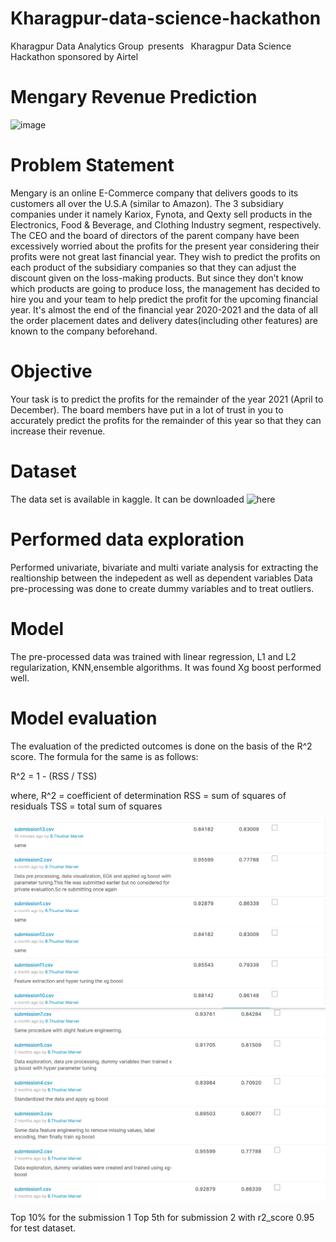 # Kharagpur-data-science-hackathon
Kharagpur Data Analytics Group presents  Kharagpur Data Science Hackathon sponsored by Airtel

 # Mengary Revenue Prediction



![image]("https://github.com/Thushar-marvel/Kharagpur-data-science-hackathon/blob/main/images/image1.png")
 
 # Problem Statement

Mengary is an online E-Commerce company that delivers goods to its customers all over the U.S.A (similar to Amazon). The 3 subsidiary companies under it namely Kariox, Fynota, and Qexty sell products in the Electronics, Food & Beverage, and Clothing Industry segment, respectively. The CEO and the board of directors of the parent company have been excessively worried about the profits for the present year considering their profits were not great last financial year. They wish to predict the profits on each product of the subsidiary companies so that they can adjust the discount given on the loss-making products. But since they don’t know which products are going to produce loss, the management has decided to hire you and your team to help predict the profit for the upcoming financial year. It's almost the end of the financial year 2020-2021 and the data of all the order placement dates and delivery dates(including other features) are known to the company beforehand.
# Objective

Your task is to predict the profits for the remainder of the year 2021 (April to December). The board members have put in a lot of trust in you to accurately predict the profits for the remainder of this year so that they can increase their revenue. 


# Dataset
 The data set is available in kaggle. It can be downloaded ![here](https://www.kaggle.com/c/mengary-revenue-prediction/data)
 
#  Performed data exploration
 Performed univariate, bivariate and multi variate analysis for extracting the realtionship between the indepedent as well as dependent variables
 Data pre-processing was done to create dummy variables and to treat outliers.
 
 # Model
 The pre-processed data was trained with linear regression, L1 and L2 regularization, KNN,ensemble algorithms.
 It was found Xg boost performed well.
 
 # Model evaluation
 The evaluation of the predicted outcomes is done on the basis of the R^2 score. The formula for the same is as follows:

R^2 = 1 - (RSS / TSS)

where,
R^2 = coefficient of determination
RSS = sum of squares of residuals
TSS = total sum of squares

![image](https://github.com/Thushar-marvel/Kharagpur-data-science-hackathon/blob/main/images/image2.png)
![image](https://github.com/Thushar-marvel/Kharagpur-data-science-hackathon/blob/main/images/image3.png)

Top 10% for the submission 1
Top 5th for submission 2 with r2_score 0.95 for test dataset.




